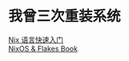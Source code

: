 # 我曾三次重装系统   
[Nix 语言快速入门](https://nixos-cn.org/tutorials/lang/QuickOverview.html)   
[NixOS & Flakes Book](https://nixos-and-flakes.thiscute.world/zh/)   
